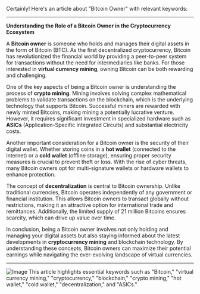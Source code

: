Certainly! Here's an article about "Bitcoin Owner" with relevant keywords:

---

**Understanding the Role of a Bitcoin Owner in the Cryptocurrency Ecosystem**

A **Bitcoin owner** is someone who holds and manages their digital assets in the form of Bitcoin (BTC). As the first decentralized cryptocurrency, Bitcoin has revolutionized the financial world by providing a peer-to-peer system for transactions without the need for intermediaries like banks. For those interested in **virtual currency mining**, owning Bitcoin can be both rewarding and challenging.

One of the key aspects of being a Bitcoin owner is understanding the process of **crypto mining**. Mining involves solving complex mathematical problems to validate transactions on the blockchain, which is the underlying technology that supports Bitcoin. Successful miners are rewarded with newly minted Bitcoins, making mining a potentially lucrative venture. However, it requires significant investment in specialized hardware such as **ASICs** (Application-Specific Integrated Circuits) and substantial electricity costs.

Another important consideration for a Bitcoin owner is the security of their digital wallet. Whether storing coins in a **hot wallet** (connected to the internet) or a **cold wallet** (offline storage), ensuring proper security measures is crucial to prevent theft or loss. With the rise of cyber threats, many Bitcoin owners opt for multi-signature wallets or hardware wallets to enhance protection.

The concept of **decentralization** is central to Bitcoin ownership. Unlike traditional currencies, Bitcoin operates independently of any government or financial institution. This allows Bitcoin owners to transact globally without restrictions, making it an attractive option for international trade and remittances. Additionally, the limited supply of 21 million Bitcoins ensures scarcity, which can drive up value over time.

In conclusion, being a Bitcoin owner involves not only holding and managing your digital assets but also staying informed about the latest developments in **cryptocurrency mining** and blockchain technology. By understanding these concepts, Bitcoin owners can maximize their potential earnings while navigating the ever-evolving landscape of virtual currencies.

--- 


![Image](https://github.com/user-attachments/assets/31692037-0104-4703-abd1-696b6a7dd41b)
This article highlights essential keywords such as "Bitcoin," "virtual currency mining," "cryptocurrency," "blockchain," "crypto mining," "hot wallet," "cold wallet," "decentralization," and "ASICs."